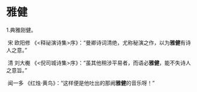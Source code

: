 # 雅健

1.典雅刚健。

​	宋  欧阳修  《<释祕演诗集>序》：“曼卿诗词清绝，尤称秘演之作，以为**雅健**有诗人之意。”

​	清 刘大櫆 《<倪司城诗集>序》：“虽其他稍涉平易者，而语必**雅健**，能不失诗人之意旨。”

​	闻一多    《红烛·黄鸟》：“这样便是他吐出的那阙**雅健**的音乐呀！”